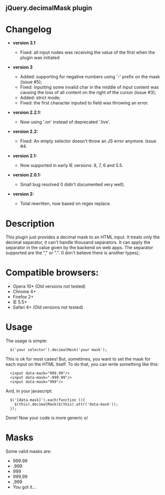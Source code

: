 ## jQuery.decimalMask plugin

# Changelog

- **version 3.1**
  - Fixed: all input nodes was receiving the value of the first when the plugin was initiated

- **version 3**
  - Added: supporting for negative numbers using '-' prefix on the mask (issue #5);
  - Fixed: inputting some invalid char in the middle of input content was causing the loss of all content on the right of the cursor (issue #3);
  - Added: strict mode;
  - Fixed: the first character inputed to field was throwing an error.

- **version 2.2.1:**
  - Now using '.on' instead of deprecated '.live'.

- **version 2.2:**
  - Fixed: An empty selector doesn't throw an JS error anymore. Issue #4.

- **version 2.1:**
  - Now supported in early IE versions: 8, 7, 6 and 5.5.

- **version 2.0.1:**
  - Small bug resolved (I didn't documented very well).

- **version 2:**
  - Total rewritten, now based on regex replace.
  
# Description

This plugin just provides a decimal mask to an HTML input.
It treats only the decimal separator, it can't handle thousand separators.
It can apply the separator in the value given by the backend on web apps.
The separator supported are the "," or ".". (I don't believe there is another types);

# Compatible browsers:
  * Opera 10+ (Old versions not tested)
  * Chrome 4+
  * Firefox 2+
  * IE 5.5+
  * Safari 4+ (Old versions not tested)
  
# Usage

The usage is simple:

      $('your selector').decimalMask('your mask');
      
This is ok for most cases! 
But, sometimes, you want to set the mask for each input on the HTML itself. To do that, you can write something like this:

      <input data-mask="999.99"/>
      <input data-mask="-999.99"/>
      <input data-mask="999"/>
      
And, in your javascript:

      $('[data-mask]').each(function (){
        $(this).decimalMask($(this).attr('data-mask'));
      });

Done! Now your code is more generic o/

# Masks

Some valid masks are:

  * 999.99
  * .999
  * 999
  * 999,99
  * ,999
  * You got it...